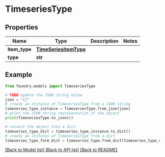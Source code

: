 # TimeseriesType

## Properties

Name | Type | Description | Notes
------------ | ------------- | ------------- | -------------
**item_type** | [**TimeSeriesItemType**](TimeSeriesItemType.md) |  |
**type** | **str** |  |

## Example

```python
from foundry.models import TimeseriesType

# TODO update the JSON string below
json = "{}"
# create an instance of TimeseriesType from a JSON string
timeseries_type_instance = TimeseriesType.from_json(json)
# print the JSON string representation of the object
print(TimeseriesType.to_json())

# convert the object into a dict
timeseries_type_dict = timeseries_type_instance.to_dict()
# create an instance of TimeseriesType from a dict
timeseries_type_form_dict = timeseries_type.from_dict(timeseries_type_dict)
```

[\[Back to Model list\]](../README.md#documentation-for-models) [\[Back to API list\]](../README.md#documentation-for-api-endpoints) [\[Back to README\]](../README.md)
